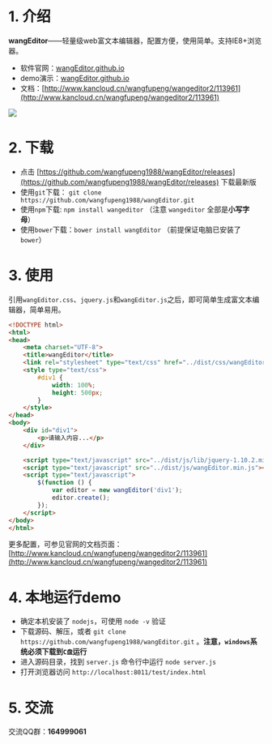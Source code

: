 
# 1. 介绍

**wangEditor**——轻量级web富文本编辑器，配置方便，使用简单</b>。支持IE8+浏览器。

* 软件官网：[wangEditor.github.io](http://wangeditor.github.io/)
* demo演示：[wangEditor.github.io](http://wangeditor.github.io/)
* 文档：[http://www.kancloud.cn/wangfupeng/wangeditor2/113961](http://www.kancloud.cn/wangfupeng/wangeditor2/113961)

![](http://images2015.cnblogs.com/blog/138012/201509/138012-20150910004209122-1645253022.png)

# 2. 下载

 - 点击 [https://github.com/wangfupeng1988/wangEditor/releases](https://github.com/wangfupeng1988/wangEditor/releases) 下载最新版
 - 使用`git`下载： `git clone https://github.com/wangfupeng1988/wangEditor.git`
 - 使用`npm`下载: `npm install wangeditor` （注意 `wangeditor` 全部是**小写字母**）
 - 使用`bower`下载：`bower install wangEditor` （前提保证电脑已安装了`bower`）

# 3. 使用

引用`wangEditor.css`、`jquery.js`和`wangEditor.js`之后，即可简单生成富文本编辑器，简单易用。
```html
<!DOCTYPE html>
<html>
<head>
    <meta charset="UTF-8">
    <title>wangEditor</title>
    <link rel="stylesheet" type="text/css" href="../dist/css/wangEditor.min.css">
    <style type="text/css">
        #div1 {
            width: 100%;
            height: 500px;
        }
    </style>
</head>
<body>
    <div id="div1">
        <p>请输入内容...</p>
    </div>

    <script type="text/javascript" src="../dist/js/lib/jquery-1.10.2.min.js"></script>
    <script type="text/javascript" src="../dist/js/wangEditor.min.js"></script>
    <script type="text/javascript">
        $(function () {
            var editor = new wangEditor('div1');
            editor.create();
        });
    </script>
</body>
</html>
```

更多配置，可参见官网的文档页面：[http://www.kancloud.cn/wangfupeng/wangeditor2/113961](http://www.kancloud.cn/wangfupeng/wangeditor2/113961)

# 4. 本地运行demo

 - 确定本机安装了 `nodejs`，可使用 `node -v` 验证
 - 下载源码、解压，或者 `git clone https://github.com/wangfupeng1988/wangEditor.git` 。**注意，`windows`系统必须下载到`C盘`运行**
 - 进入源码目录，找到 `server.js` 命令行中运行 `node server.js`
 - 打开浏览器访问 `http://localhost:8011/test/index.html`

# 5. 交流

交流QQ群：**164999061**
